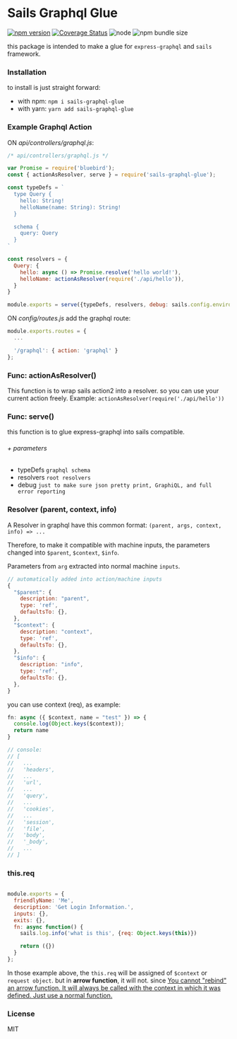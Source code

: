 # Sails Graphql Glue

[![npm version](https://badge.fury.io/js/sails-graphql-glue.svg)](https://badge.fury.io/js/sails-graphql-glue)  [![Coverage Status](https://coveralls.io/repos/github/ryanhs/sails-graphql-glue/badge.svg?branch=master)](https://coveralls.io/github/ryanhs/sails-graphql-glue?branch=master)  ![node](https://img.shields.io/node/v/sails-graphql-glue)  ![npm bundle size](https://img.shields.io/bundlephobia/min/sails-graphql-glue)

this package is intended to make a glue for `express-graphql` and `sails` framework.

### Installation

to install is just straight forward:

- with npm: `npm i sails-graphql-glue`
- with yarn: `yarn add sails-graphql-glue`


### Example Graphql Action

ON *api/controllers/graphql.js*:

```javascript
/* api/controllers/graphql.js */

var Promise = require('bluebird');
const { actionAsResolver, serve } = require('sails-graphql-glue');

const typeDefs = `
  type Query {
    hello: String!
    helloName(name: String): String!
  }

  schema {
    query: Query
  }
`

const resolvers = {
  Query: {
    hello: async () => Promise.resolve('hello world!'),
    helloName: actionAsResolver(require('./api/hello')),
  }
}

module.exports = serve({typeDefs, resolvers, debug: sails.config.environment === 'development'});
```

ON *config/routes.js* add the graphql route:

```javascript
module.exports.routes = {
  ...

  '/graphql': { action: 'graphql' }
};

```


### Func: actionAsResolver()

This function is to wrap sails action2 into a resolver. so you can use your current action freely.
Example: `actionAsResolver(require('./api/hello'))`

### Func: serve()

this function is to glue express-graphql into sails compatible.

###### + parameters

- typeDefs `graphql schema`
- resolvers `root resolvers`
- debug `just to make sure json pretty print, GraphiQL, and full error reporting`


### Resolver (parent, context, info)

A Resolver in graphql have this common format:
`(parent, args, context, info) => ...`

Therefore, to make it compatible with machine inputs,
the parameters changed into `$parent`, `$context`, `$info`.

Parameters from `arg` extracted into normal machine `inputs`.

```javascript
// automatically added into action/machine inputs
{
  "$parent": {
    description: "parent",
    type: 'ref',
    defaultsTo: {},
  },
  "$context": {
    description: "context",
    type: 'ref',
    defaultsTo: {},
  },
  "$info": {
    description: "info",
    type: 'ref',
    defaultsTo: {},
  },
}
```

you can use context (req), as example:

```javascript
fn: async ({ $context, name = "test" }) => {
  console.log(Object.keys($context));
  return name
}

// console:
// [
//   ...
//   'headers',
//   ...
//   'url',
//   ...
//   'query',
//   ...
//   'cookies',
//   ...
//   'session',
//   'file',
//   'body',
//   '_body',
//   ...
// ]

```

### this.req

```javascript

module.exports = {
  friendlyName: 'Me',
  description: 'Get Login Information.',
  inputs: {},
  exits: {},
  fn: async function() {
    sails.log.info('what is this', {req: Object.keys(this)})

    return ({})
  }
};

```

In those example above, the `this.req` will be assigned of `$context` or `request object`. but in **arrow function**, it will not. since [You cannot "rebind" an arrow function. It will always be called with the context in which it was defined. Just use a normal function.](http://www.ecma-international.org/ecma-262/6.0/#sec-arrow-function-definitions-runtime-semantics-evaluation)

### License

MIT
